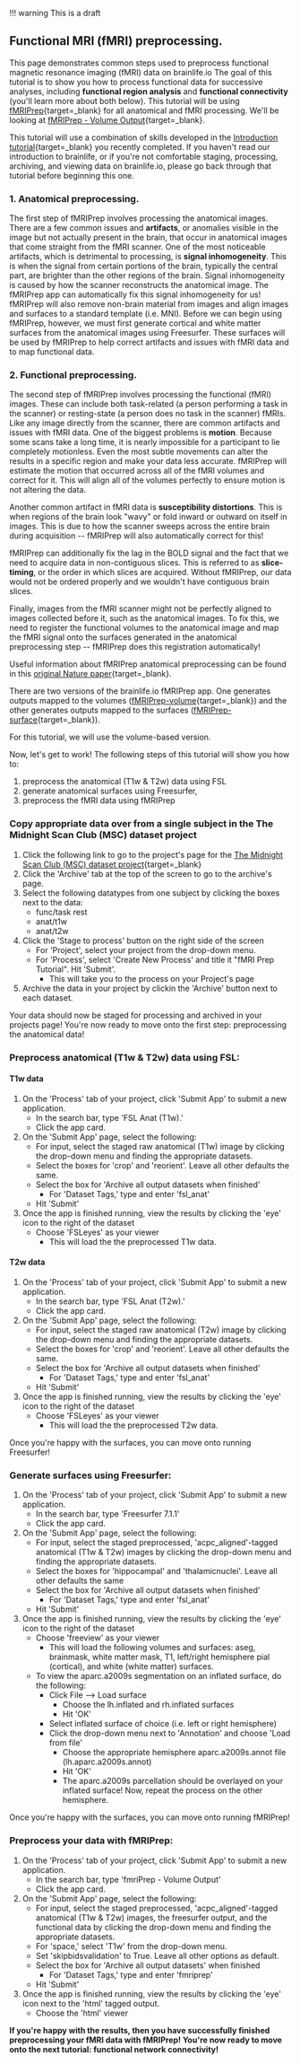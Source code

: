 !!! warning
    This is a draft

## Functional MRI (fMRI) preprocessing.

This page demonstrates common steps used to preprocess functional magnetic resonance imaging (fMRI) data on brainlife.io The goal of this tutorial is to show you how to process functional data for successive analyses, including **functional region analysis** and **functional connectivity** (you'll learn more about both below). This tutorial will be using [fMRIPrep](https://www.ncbi.nlm.nih.gov/pmc/articles/PMC6319393/){target=_blank} for all anatomical and fMRI processing. We'll be looking at [fMRIPrep - Volume Output](https://brainlife.io/app/5c61c69f14027a01b14adcb3){target=_blank}.

This tutorial will use a combination of skills developed in the [Introduction tutorial](https://brainlife.io/docs/tutorial/introduction-to-brainlife/){target=_blank} you recently completed. If you haven't read our introduction to brainlife, or if you're not comfortable staging, processing, archiving, and viewing data on brainlife.io, please go back through that tutorial before beginning this one.

### 1. Anatomical preprocessing.

The first step of fMRIPrep involves processing the anatomical images. There are a few common issues and **artifacts**, or anomalies visible in the image but not actually present in the brain, that occur in anatomical images that come straight from the fMRI scanner. One of the most noticeable artifacts, which is detrimental to processing, is **signal inhomogeneity**. This is when the signal from certain portions of the brain, typically the central part, are brighter than the other regions of the brain. Signal inhomogeneity is caused by how the scanner reconstructs the anatomical image. The fMRIPrep app can automatically fix this signal inhomogeneity for us! fMRIPrep will also remove non-brain material from images and align images and surfaces to a standard template (i.e. MNI). Before we can begin using fMRIPrep, however, we must first generate cortical and white matter surfaces from the anatomical images using Freesurfer. These surfaces will be used by fMRIPrep to help correct artifacts and issues with fMRI data and to map functional data.

### 2. Functional preprocessing.

The second step of fMRIPrep involves processing the functional (fMRI) images. These can include both task-related (a person performing a task in the scanner) or resting-state (a person does no task in the scanner) fMRIs. Like any image directly from the scanner, there are common artifacts and issues with fMRI data. One of the biggest problems is **motion**. Because some scans take a long time, it is nearly impossible for a participant to lie completely motionless. Even the most subtle movements can alter the results in a specific region and make your data less accurate. fMRIPrep will estimate the motion that occurred across all of the fMRI volumes and correct for it. This will align all of the volumes perfectly to ensure motion is not altering the data.

Another common artifact in fMRI data is **susceptibility distortions**. This is when regions of the brain look "wavy" or fold inward or outward on itself in images. This is due to how the scanner sweeps across the entire brain during acquisition -- fMRIPrep will also automatically correct for this!

fMRIPrep can additionally fix the lag in the BOLD signal and the fact that we need to acquire data in non-contiguous slices. This is referred to as **slice-timing**, or the order in which slices are acquired. Without fMRIPrep, our data would not be ordered properly and we wouldn't have contiguous brain slices.

Finally, images from the fMRI scanner might not be perfectly aligned to images collected before it, such as the anatomical images. To fix this, we need to register the functional volumes to the anatomical image and map the fMRI signal onto the surfaces generated in the anatomical preprocessing step -- fMRIPrep does this registration automatically!

Useful information about fMRIPrep anatomical preprocessing can be found in this [original Nature paper](https://www.ncbi.nlm.nih.gov/pmc/articles/PMC6319393/#S13title){target=_blank}.

There are two versions of the brainlife.io fMRIPrep app. One generates outputs mapped to the volumes ([fMRIPrep-volume](https://brainlife.io/app/5c61c69f14027a01b14adcb3){target=_blank}) and the other generates outputs mapped to the surfaces ([fMRIPrep-surface](https://brainlife.io/app/5dfceebd32bff0640ce27bbd){target=_blank}).

For this tutorial, we will use the volume-based version.

Now, let's get to work! The following steps of this tutorial will show you how to:
1. preprocess the anatomical (T1w & T2w) data using FSL
2. generate anatomical surfaces using Freesurfer,
3. preprocess the fMRI data using fMRIPrep

### Copy appropriate data over from a single subject in the The Midnight Scan Club (MSC) dataset project

1. Click the following link to go to the project's page for the [The Midnight Scan Club (MSC) dataset project](https://brainlife.io/project/627e8493d0697cf1ead69b37/dataset){target=_blank}
1. Click the 'Archive' tab at the top of the screen to go to the archive's page.
1. Select the following datatypes from one subject by clicking the boxes next to the data:
    * func/task rest
    * anat/t1w
    * anat/t2w
1. Click the 'Stage to process' button on the right side of the screen
    * For 'Project', select your project from the drop-down menu.
    * For 'Process', select 'Create New Process' and title it "fMRI Prep Tutorial". Hit 'Submit'.
        * This will take you to the process on your Project's page
1. Archive the data in your project by clickin the 'Archive' button next to each dataset.

Your data should now be staged for processing and archived in your projects page! You're now ready to move onto the first step: preprocessing the anatomical data!

### Preprocess anatomical (T1w & T2w) data using FSL:

#### T1w data
1. On the 'Process' tab of your project, click 'Submit App' to submit a new application.
    * In the search bar, type 'FSL Anat (T1w).'
    * Click the app card.
1. On the 'Submit App' page, select the following:
    * For input, select the staged raw anatomical (T1w) image by clicking the drop-down menu and finding the appropriate datasets.
    * Select the boxes for 'crop' and 'reorient'. Leave all other defaults the same.
    * Select the box for 'Archive all output datasets when finished'
        * For 'Dataset Tags,' type and enter 'fsl_anat'
    * Hit 'Submit'
1. Once the app is finished running, view the results by clicking the 'eye' icon to the right of the dataset
    * Choose 'FSLeyes' as your viewer
        * This will load the the preprocessed T1w data.

#### T2w data
1. On the 'Process' tab of your project, click 'Submit App' to submit a new application.
    * In the search bar, type 'FSL Anat (T2w).'
    * Click the app card.
1. On the 'Submit App' page, select the following:
    * For input, select the staged raw anatomical (T2w) image by clicking the drop-down menu and finding the appropriate datasets.
    * Select the boxes for 'crop' and 'reorient'. Leave all other defaults the same.
    * Select the box for 'Archive all output datasets when finished'
        * For 'Dataset Tags,' type and enter 'fsl_anat'
    * Hit 'Submit'
1. Once the app is finished running, view the results by clicking the 'eye' icon to the right of the dataset
    * Choose 'FSLeyes' as your viewer
        * This will load the the preprocessed T2w data.

Once you're happy with the surfaces, you can move onto running Freesurfer!

### Generate surfaces using Freesurfer:

1. On the 'Process' tab of your project, click 'Submit App' to submit a new application.
    * In the search bar, type 'Freesurfer 7.1.1'
    * Click the app card.
1. On the 'Submit App' page, select the following:
    * For input, select the staged preprocessed, 'acpc_aligned'-tagged anatomical (T1w & T2w) images by clicking the drop-down menu and finding the appropriate datasets.
    * Select the boxes for 'hippocampal' and 'thalamicnuclei'. Leave all other defaults the same
    * Select the box for 'Archive all output datasets when finished'
        * For 'Dataset Tags,' type and enter 'fsl_anat'
    * Hit 'Submit'
1. Once the app is finished running, view the results by clicking the 'eye' icon to the right of the dataset
    * Choose 'freeview' as your viewer
        * This will load the following volumes and surfaces: aseg, brainmask, white matter mask, T1, left/right hemisphere pial (cortical), and white (white matter) surfaces.
    * To view the aparc.a2009s segmentation on an inflated surface, do the following:
        * Click File --> Load surface
            * Choose the lh.inflated and rh.inflated surfaces
            * Hit 'OK'
        * Select inflated surface of choice (i.e. left or right hemisphere)
        * Click the drop-down menu next to 'Annotation' and choose 'Load from file'
            * Choose the appropriate hemisphere aparc.a2009s.annot file (lh.aparc.a2009s.annot)
            * Hit 'OK'
            * The aparc.a2009s parcellation should be overlayed on your inflated surface! Now, repeat the process on the other hemisphere.

Once you're happy with the surfaces, you can move onto running fMRIPrep!

### Preprocess your data with fMRIPrep:

1. On the 'Process' tab of your project, click 'Submit App' to submit a new application.
    * In the search bar, type 'fmriPrep - Volume Output'
    * Click the app card.
1. On the 'Submit App' page, select the following:
    * For input, select the staged preprocessed, 'acpc_aligned'-tagged anatomical (T1w & T2w) images, the freesurfer output, and the functional data by clicking the drop-down menu and finding the appropriate datasets.
    * For 'space,' select 'T1w' from the drop-down menu.
    * Set 'skipbidsvalidation' to True. Leave all other options as default.
    * Select the box for 'Archive all output datasets' when finished
        * For 'Dataset Tags,' type and enter 'fmriprep'
    * Hit 'Submit'
1. Once the app is finished running, view the results by clicking the 'eye' icon next to the 'html' tagged output.
    * Choose the 'html' viewer

**If you're happy with the results, then you have successfully finished preprocessing your fMRI data with fMRIPrep! You're now ready to move onto the next tutorial: functional network connectivity!**
